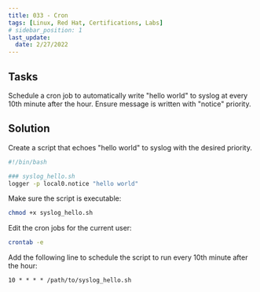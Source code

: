 ```yaml
---
title: 033 - Cron
tags: [Linux, Red Hat, Certifications, Labs]
# sidebar_position: 1 
last_update:
  date: 2/27/2022
---
```


## Tasks

Schedule a cron job to automatically write "hello world" to syslog at every 10th minute after the hour. Ensure message is written with "notice" priority.


## Solution

Create a script that echoes "hello world" to syslog with the desired priority. 

```bash
#!/bin/bash

### syslog_hello.sh
logger -p local0.notice "hello world"
```

Make sure the script is executable:

```bash
chmod +x syslog_hello.sh
```


Edit the cron jobs for the current user:

```bash
crontab -e
```

Add the following line to schedule the script to run every 10th minute after the hour:

```plaintext
10 * * * * /path/to/syslog_hello.sh
```


